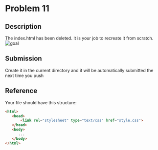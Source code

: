 # Problem 11

## Description

The index.html has been deleted. It is your job to recreate it from scratch.
![goal](screenshot.png)

## Submission

Create it in the current directory and it will be automatically submitted the next time you push

## Reference

Your file should have this structure:

```html
<html>
   <head>
       <link rel="stylesheet" type="text/css" href="style.css">
   </head>
   <body>
      ...
   </body>
</html>
```